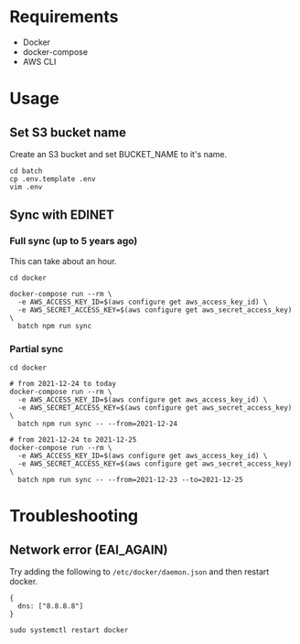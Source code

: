 # Requirements

 - Docker
 - docker-compose
 - AWS CLI

# Usage

## Set S3 bucket name 
Create an S3 bucket and set BUCKET_NAME to it's name.

```
cd batch
cp .env.template .env
vim .env
```

## Sync with EDINET

### Full sync (up to 5 years ago)

This can take about an hour.

```
cd docker

docker-compose run --rm \
  -e AWS_ACCESS_KEY_ID=$(aws configure get aws_access_key_id) \
  -e AWS_SECRET_ACCESS_KEY=$(aws configure get aws_secret_access_key) \
  batch npm run sync
```

### Partial sync

```
cd docker

# from 2021-12-24 to today
docker-compose run --rm \
  -e AWS_ACCESS_KEY_ID=$(aws configure get aws_access_key_id) \
  -e AWS_SECRET_ACCESS_KEY=$(aws configure get aws_secret_access_key) \
  batch npm run sync -- --from=2021-12-24

# from 2021-12-24 to 2021-12-25
docker-compose run --rm \
  -e AWS_ACCESS_KEY_ID=$(aws configure get aws_access_key_id) \
  -e AWS_SECRET_ACCESS_KEY=$(aws configure get aws_secret_access_key) \
  batch npm run sync -- --from=2021-12-23 --to=2021-12-25
```

# Troubleshooting

## Network error (EAI_AGAIN)

Try adding the following to `/etc/docker/daemon.json` and then restart docker.

```
{
  dns: ["8.8.8.8"]
}
```

```
sudo systemctl restart docker
```

